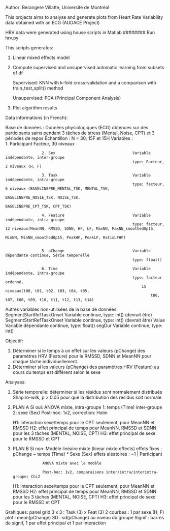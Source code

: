 Author: Berangere Villatte, Université de Montréal

This projects aims to analyse and generate plots from Heart Rate Variability data
obtained with an ECG (AUDACE Project)

HRV data were generated using house scripts in Matlab
########
Run hrv.py

This scripts generates:
1. Linear mixed effects model
2. Compute supervised and unsupervised automatic learning from subsets of df
    
    Supervised:   KNN with k-fold cross-validation 
                  and a comparison with train_test_split() method
    
    Unsupervised: PCA (Principal Component Analysis)
    
3. Plot algorithm results 


Data informations (in French):


Base de données : Données physiologiques (ECG) obtenues sur des participants sains pendant 3 tâches de stress (Mental, Noise, CPT) et 3 périodes de repos
Échantillon : N = 30; 15F et 15H
Variables		: 	
					1. Participant 							 	Facteur, 30 niveaux

					2. Sex 									Variable indépendante, inter-groupe
															type: Facteur, 2 niveaux (H, F)

					3. Task									Variable indépendante, intra-groupe
															type: facteur, 6 niveaux (BASELINEPRE_MENTAL_TSK, MENTAL_TSK, 
																		BASELINEPRE_NOSIE_TSK, NOISE_TSK, 
																		BASELINEPRE_CPT_TSK, CPT_TSK)

					4. Feature		 						Variable indépendante, intra-groupe
															type: facteur, 12 niveaux(MeanNN, RMSSD, SDNN, HF, LF, MaxNN, MaxNN_smoothed0p15, 
																		MinNN, MinNN_smoothed0p15, PeakHF, PeakLF, RatioLFHF)

					
					5. pChange								Variable dépendante continue, Série temporelle
															type: float() 

					6. Time									Variable indépendante, intra-groupe
															type: facteur ordonné, 
																15 niveaux(t00, t01, t02, t03, t04, t05, 
																	t06, t07, t08, t09, t10, t11, t12, t13, t14)


Autres variables non-utilisées de la base de données
	SegmentStartRefTaskOnset				Variable continue, type: int()		(devrait être)
	SegmentStartRefTaskOnset				Variable continue, type: int()		(devrait être)
	Value						Variable dépendante continue, type: float()
	segDur						Variable continue, type: int()

Objectif:
1) Déterminer si le temps à un effet sur les valeurs (pChange) des paramètres HRV (Feature) pour le RMSSD, SDNN et MeanNN pour chaque tâche individuellement.
2) Déterminer si les valeurs (pChange) des paramètres HRV (Feature) au cours du temps est différent selon le sexe 

Analyses: 
1) Série temporelle: déterminer si les résidus sont normalement distribués 
	Shapiro-wilk, p > 0.05 pour que la distribution des résidus soit normale

2) PLAN A 
	Si oui: ANOVA mixte, 	intra-groupe 1: temps (Time)
				inter-groupe 2: sexe (Sex)
				Post-hoc: 1v2, correction: Holm

	H1: interaction sexe/temps pour le CPT seulement, pour MeanNN et RMSSD
	H2: effet principal de temps pour MeanNN, RMSSD et SDNN pour les 3 tâches (MENTAL, NOISE, CPT)
	H3: effet principal de sexe pour le RMSSD et CPT




3) PLAN B
	Si non: Modèle linéaire mixte (linear mixte effects)
					effets fixes : pChange ~ temps (Time) * Sexe (Sex)
					effets aléatoires : ~1 | Participant

					ANOVA mixte avec le modèle

					Post-hoc: 1v2, comparaisons inter/intra/interintra-groupe: Chi2

	H1: interaction sexe/temps pour le CPT seulement, pour MeanNN et RMSSD
	H2: effet principal de temps pour MeanNN, RMSSD et SDNN pour les 3 tâches (MENTAL, NOISE, CPT)
	H3: effet principal de sexe pour le RMSSD et CPT


Grahiques: 
panel grid 3 x 3 		: Task (3) x Feat (3)
2 courbes 			: 1 par sexe (H, F)
plot				: mean(pChange)
SD 					: sd(pChange) au niveau du groupe
Signif				: barres de signif, 1 par effet principal et 1 par interaction





